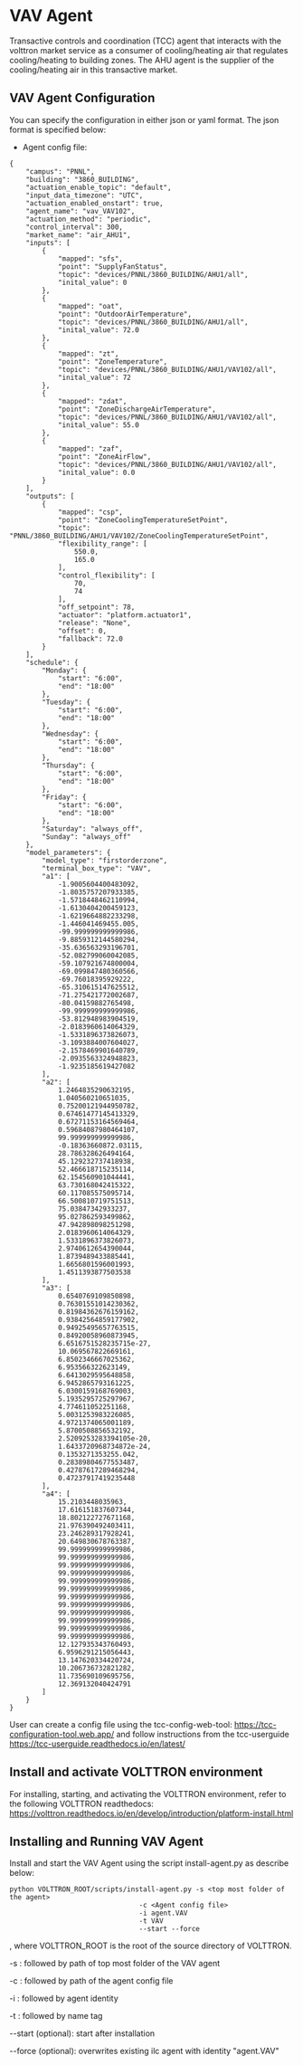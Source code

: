 # VAV Agent

Transactive controls and coordination (TCC) agent that interacts with the volttron market service
as a consumer of cooling/heating air that regulates cooling/heating to building zones. The AHU agent 
is the supplier of the cooling/heating air in this transactive market.

## VAV Agent Configuration

You can specify the configuration in either json or yaml format. The json format is specified below:

* Agent config file:

````
{
    "campus": "PNNL", 
    "building": "3860_BUILDING", 
    "actuation_enable_topic": "default", 
    "input_data_timezone": "UTC", 
    "actuation_enabled_onstart": true, 
    "agent_name": "vav_VAV102", 
    "actuation_method": "periodic", 
    "control_interval": 300, 
    "market_name": "air_AHU1", 
    "inputs": [
        {
            "mapped": "sfs", 
            "point": "SupplyFanStatus", 
            "topic": "devices/PNNL/3860_BUILDING/AHU1/all", 
            "inital_value": 0
        }, 
        {
            "mapped": "oat", 
            "point": "OutdoorAirTemperature", 
            "topic": "devices/PNNL/3860_BUILDING/AHU1/all", 
            "inital_value": 72.0
        }, 
        {
            "mapped": "zt", 
            "point": "ZoneTemperature", 
            "topic": "devices/PNNL/3860_BUILDING/AHU1/VAV102/all", 
            "inital_value": 72
        }, 
        {
            "mapped": "zdat", 
            "point": "ZoneDischargeAirTemperature", 
            "topic": "devices/PNNL/3860_BUILDING/AHU1/VAV102/all", 
            "inital_value": 55.0
        }, 
        {
            "mapped": "zaf", 
            "point": "ZoneAirFlow", 
            "topic": "devices/PNNL/3860_BUILDING/AHU1/VAV102/all", 
            "inital_value": 0.0
        }
    ], 
    "outputs": [
        {
            "mapped": "csp", 
            "point": "ZoneCoolingTemperatureSetPoint", 
            "topic": "PNNL/3860_BUILDING/AHU1/VAV102/ZoneCoolingTemperatureSetPoint", 
            "flexibility_range": [
                550.0, 
                165.0
            ], 
            "control_flexibility": [
                70, 
                74
            ], 
            "off_setpoint": 78, 
            "actuator": "platform.actuator1",
            "release": "None", 
            "offset": 0, 
            "fallback": 72.0
        }
    ], 
    "schedule": {
        "Monday": {
            "start": "6:00",
            "end": "18:00"
        },
        "Tuesday": {
            "start": "6:00",
            "end": "18:00"
        },
        "Wednesday": {
            "start": "6:00",
            "end": "18:00"
        },
        "Thursday": {
            "start": "6:00",
            "end": "18:00"
        },
        "Friday": {
            "start": "6:00",
            "end": "18:00"
        }, 
        "Saturday": "always_off", 
        "Sunday": "always_off"
    }, 
    "model_parameters": {
        "model_type": "firstorderzone", 
        "terminal_box_type": "VAV", 
        "a1": [
            -1.9005604400483092, 
            -1.8035757207933385, 
            -1.5718448462110994, 
            -1.6130404200459123, 
            -1.6219664882233298, 
            -1.446041469455.005, 
            -99.999999999999986, 
            -9.8859312144580294, 
            -35.636563293196701, 
            -52.082799060042085, 
            -59.107921674800004, 
            -69.099847480360566, 
            -69.76018395929222, 
            -65.310615147625512, 
            -71.275421772002687, 
            -80.04159882765498, 
            -99.999999999999986, 
            -53.812948983904519, 
            -2.0183960614064329, 
            -1.5331896373826073, 
            -3.1093884007604027, 
            -2.1578469901640789, 
            -2.0935563324948823, 
            -1.9235185619427082
        ], 
        "a2": [
            1.2464835290632195, 
            1.040560210651035, 
            0.75200121944950782, 
            0.67461477145413329, 
            0.67271153164569464, 
            0.59684087980464107, 
            99.999999999999986, 
            -0.18363660872.03115, 
            28.786328626494164, 
            45.129232737418938, 
            52.466618715235114, 
            62.154560901044441, 
            63.730168042415322, 
            60.117085575095714, 
            66.500810719751513, 
            75.03847342933237, 
            95.027862593499862, 
            47.942898098251298, 
            2.0183960614064329, 
            1.5331896373826073, 
            2.9740612654390044, 
            1.8739489433885441, 
            1.6656801596001993, 
            1.4511393877503538
        ], 
        "a3": [
            0.6540769109850898, 
            0.76301551014230362, 
            0.81984362676159162, 
            0.93842564859177902, 
            0.94925495657763515, 
            0.84920058960873945, 
            6.6516751528235715e-27, 
            10.069567822669161, 
            6.8502346667025362, 
            6.953566322623149, 
            6.6413029595648858, 
            6.9452865793161225, 
            6.0300159168769003, 
            5.1935295725297967, 
            4.774611052251168, 
            5.0031253983226085, 
            4.9721374065001189, 
            5.8700508856532192, 
            2.5209253283394105e-20, 
            1.6433720968734872e-24, 
            0.1353271353255.042, 
            0.28389804677553487, 
            0.42787617289468294, 
            0.47237917419235448
        ], 
        "a4": [
            15.2103448035963, 
            17.616151837607344, 
            18.802122727671168, 
            21.976390492403411, 
            23.246289317928241, 
            20.649830678763387, 
            99.999999999999986, 
            99.999999999999986, 
            99.999999999999986, 
            99.999999999999986, 
            99.999999999999986, 
            99.999999999999986, 
            99.999999999999986, 
            99.999999999999986, 
            99.999999999999986, 
            99.999999999999986, 
            99.999999999999986, 
            99.999999999999986, 
            12.127935343760493, 
            6.9596291215056443, 
            13.147620334420724, 
            10.206736732821282, 
            11.735690109695756, 
            12.369132040424791
        ]
    }
}
````
User can create a config file using the tcc-config-web-tool: https://tcc-configuration-tool.web.app/
and follow instructions from the tcc-userguide https://tcc-userguide.readthedocs.io/en/latest/

## Install and activate VOLTTRON environment
For installing, starting, and activating the VOLTTRON environment, refer to the following VOLTTRON readthedocs: 
https://volttron.readthedocs.io/en/develop/introduction/platform-install.html

## Installing and Running VAV Agent
Install and start the VAV Agent using the script install-agent.py as describe below:

```
python VOLTTRON_ROOT/scripts/install-agent.py -s <top most folder of the agent> 
                                -c <Agent config file>
                                -i agent.VAV
                                -t VAV
                                --start --force
```
, where VOLTTRON_ROOT is the root of the source directory of VOLTTRON.

-s : followed by path of top most folder of the VAV agent

-c : followed by path of the agent config file

-i : followed by agent identity

-t : followed by name tag
 
--start (optional): start after installation

--force (optional): overwrites existing ilc agent with identity "agent.VAV" 


